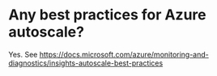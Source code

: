 <properties
    pageTitle="Any best practices for Azure autoscale"
    description="Any best practices for Azure autoscale"
    service="scalesets"
    author="negat"
    displayOrder="11"
    selfHelpType="resource"
    supportTopicIds=""
    productPesIds=""
    resourceTags=""
    cloudEnvironments="public"
/>

# Any best practices for Azure autoscale?


Yes. See https://docs.microsoft.com/azure/monitoring-and-diagnostics/insights-autoscale-best-practices
